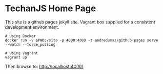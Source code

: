 # TechanJS Home Page

This site is a github pages jekyll site. Vagrant box supplied for a consistent development environment.

```
# Using Docker
docker run -v $PWD:/site -p 4000:4000 -t andredumas/github-pages serve --watch --force_polling

# Using Vagrant
vagrant up
```

Then browse to: [http://localhost:4000/](http://localhost:4000/)
